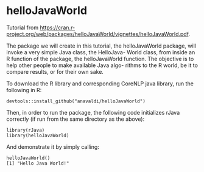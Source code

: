 # helloJavaWorld
Tutorial from https://cran.r-project.org/web/packages/helloJavaWorld/vignettes/helloJavaWorld.pdf. 

The package we will create in this tutorial, the helloJavaWorld package, will invoke a very simple Java class, the HelloJava-
World class, from inside an R function of the package, the helloJavaWorld
function. The objective is to help other people to make available Java algo-
rithms to the R world, be it to compare results, or for their own sake.

To download the R library and corresponding CoreNLP java library, run the following in R:

```
devtools::install_github("anavaldi/helloJavaWorld")
```

Then, in order to run the package, the following code initializes rJava correctly (if run from the same directory as the above):

```
library(rJava)
library(helloJavaWorld)
```

And demonstrate it by simply calling:

```
helloJavaWorld()
[1] "Hello Java World!"
```

